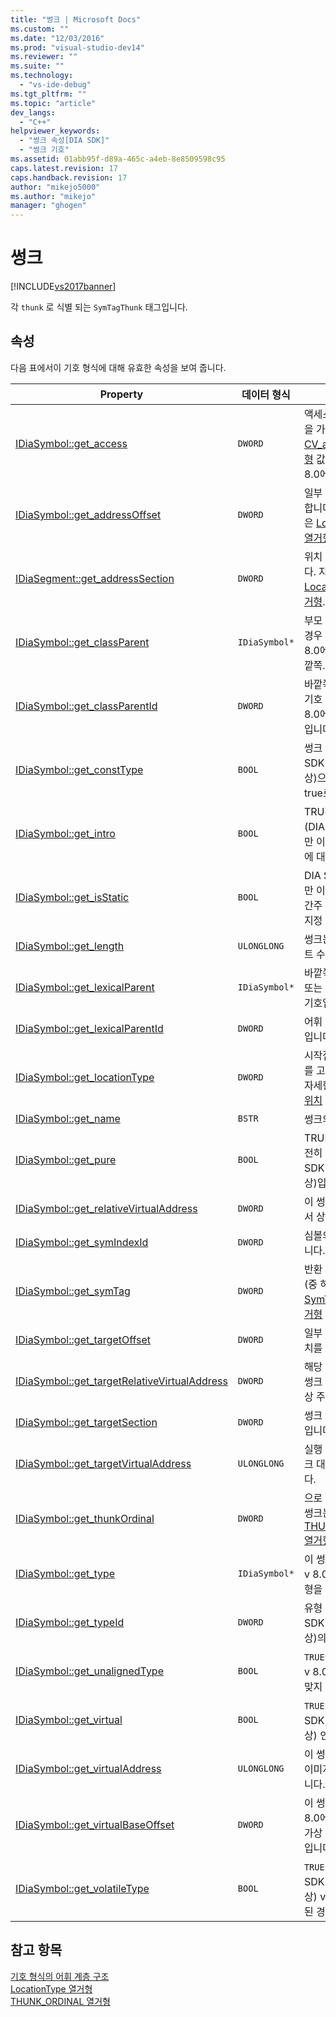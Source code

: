 ```yaml
---
title: "썽크 | Microsoft Docs"
ms.custom: ""
ms.date: "12/03/2016"
ms.prod: "visual-studio-dev14"
ms.reviewer: ""
ms.suite: ""
ms.technology: 
  - "vs-ide-debug"
ms.tgt_pltfrm: ""
ms.topic: "article"
dev_langs: 
  - "C++"
helpviewer_keywords: 
  - "썽크 속성[DIA SDK]"
  - "썽크 기호"
ms.assetid: 01abb95f-d89a-465c-a4eb-8e8509598c95
caps.latest.revision: 17
caps.handback.revision: 17
author: "mikejo5000"
ms.author: "mikejo"
manager: "ghogen"
---
```

# 썽크
[!INCLUDE[vs2017banner](../../code-quality/includes/vs2017banner.md)]

각 `thunk` 로 식별 되는 `SymTagThunk` 태그입니다.  
  
## 속성  
 다음 표에서이 기호 형식에 대해 유효한 속성을 보여 줍니다.  
  
|Property|데이터 형식|설명|  
|--------------|------------|--------|  
|[IDiaSymbol::get\_access](../../debugger/debug-interface-access/idiasymbol-get-access.md)|`DWORD`|액세스 한정자 특성을 가지는 [CV\_access\_e 열거형](../../debugger/debug-interface-access/cv-access-e.md) 값 \(DIA SDK v 8.0에만 이상\).|  
|[IDiaSymbol::get\_addressOffset](../../debugger/debug-interface-access/idiasymbol-get-addressoffset.md)|`DWORD`|일부 위치를 오프셋 합니다. 자세한 내용은 [LocationType 열거형](../../debugger/debug-interface-access/locationtype.md).|  
|[IDiaSegment::get\_addressSection](../../debugger/debug-interface-access/idiasegment-get-addresssection.md)|`DWORD`|위치 섹션 부분입니다. 자세한 내용은 [LocationType 열거형](../../debugger/debug-interface-access/locationtype.md).|  
|[IDiaSymbol::get\_classParent](../../debugger/debug-interface-access/idiasymbol-get-classparent.md)|`IDiaSymbol*`|부모 클래스에 있는 경우 \(DIA SDK v 8.0에서만 이상\) 바깥쪽.|  
|[IDiaSymbol::get\_classParentId](../../debugger/debug-interface-access/idiasymbol-get-classparentid.md)|`DWORD`|바깥쪽 클래스 상위 기호 \(DIA SDK v 8.0에만 이상\)의 ID입니다.|  
|[IDiaSymbol::get\_constType](../../debugger/debug-interface-access/idiasymbol-get-consttype.md)|`BOOL`|썽크 상수 \(DIA SDK v 8.0에만 이상\)으로 표시 되 면 true로 지정 합니다.|  
|[IDiaSymbol::get\_intro](../../debugger/debug-interface-access/idiasymbol-get-intro.md)|`BOOL`|TRUE 이면 썽크 \(DIA SDK v 8.0에만 이상\) 가상 함수에 대 한 소개입니다|  
|[IDiaSymbol::get\_isStatic](../../debugger/debug-interface-access/idiasymbol-get-isstatic.md)|`BOOL`|DIA SDK v 8.0에만 이상 썽크 정적 간주 되 면 true로 지정 합니다.|  
|[IDiaSymbol::get\_length](../../debugger/debug-interface-access/idiasymbol-get-length.md)|`ULONGLONG`|썽크는 코드의 바이트 수입니다.|  
|[IDiaSymbol::get\_lexicalParent](../../debugger/debug-interface-access/idiasymbol-get-lexicalparent.md)|`IDiaSymbol*`|바깥쪽 컴파일, 블록 또는 함수에 대 한 기호입니다.|  
|[IDiaSymbol::get\_lexicalParentId](../../debugger/debug-interface-access/idiasymbol-get-lexicalparentid.md)|`DWORD`|어휘 부모 심볼의 ID입니다.|  
|[IDiaSymbol::get\_locationType](../../debugger/debug-interface-access/idiasymbol-get-locationtype.md)|`DWORD`|시작점과 끝점 위치를 고정 있습니다. 자세한 내용은 [기호 위치](../../debugger/debug-interface-access/symbol-locations.md) 열거형입니다.|  
|[IDiaSymbol::get\_name](../../debugger/debug-interface-access/idiasymbol-get-name.md)|`BSTR`|썽크의 이름입니다.|  
|[IDiaSymbol::get\_pure](../../debugger/debug-interface-access/idiasymbol-get-pure.md)|`BOOL`|TRUE 이면 썽크 순전히 가상 \(DIA SDK v 8.0에만 이상\)입니다.|  
|[IDiaSymbol::get\_relativeVirtualAddress](../../debugger/debug-interface-access/idiasymbol-get-relativevirtualaddress.md)|`DWORD`|이 썽크는 모듈 내에서 상대 위치입니다.|  
|[IDiaSymbol::get\_symIndexId](../../debugger/debug-interface-access/idiasymbol-get-symindexid.md)|`DWORD`|심볼의 인덱스 ID입니다.|  
|[IDiaSymbol::get\_symTag](../../debugger/debug-interface-access/idiasymbol-get-symtag.md)|`DWORD`|반환 `SymTagThunk` \(중 하나를 [SymTagEnum 열거형](../../debugger/debug-interface-access/symtagenum.md) 값\).|  
|[IDiaSymbol::get\_targetOffset](../../debugger/debug-interface-access/idiasymbol-get-targetoffset.md)|`DWORD`|일부 썽크 대상의 위치를 오프셋 합니다.|  
|[IDiaSymbol::get\_targetRelativeVirtualAddress](../../debugger/debug-interface-access/idiasymbol-get-targetrelativevirtualaddress.md)|`DWORD`|해당 바깥쪽 블록에 썽크 대상의 상대 가상 주소입니다.|  
|[IDiaSymbol::get\_targetSection](../../debugger/debug-interface-access/idiasymbol-get-targetsection.md)|`DWORD`|썽크 대상의 절 부분입니다.|  
|[IDiaSymbol::get\_targetVirtualAddress](../../debugger/debug-interface-access/idiasymbol-get-targetvirtualaddress.md)|`ULONGLONG`|실행 파일 이미지 썽크 대상의 위치입니다.|  
|[IDiaSymbol::get\_thunkOrdinal](../../debugger/debug-interface-access/idiasymbol-get-thunkordinal.md)|`DWORD`|으로 정의 된 형식을 썽크는 [THUNK\_ORDINAL 열거형](../../debugger/debug-interface-access/thunk-ordinal.md).|  
|[IDiaSymbol::get\_type](../../debugger/debug-interface-access/idiasymbol-get-type.md)|`IDiaSymbol*`|이 썽크 \(DIA SDK v 8.0에만 이상\) 유형을 지정 합니다.|  
|[IDiaSymbol::get\_typeId](../../debugger/debug-interface-access/idiasymbol-get-typeid.md)|`DWORD`|유형 기호 \(DIA SDK v 8.0에만 이상\)의 ID입니다.|  
|[IDiaSymbol::get\_unalignedType](../../debugger/debug-interface-access/idiasymbol-get-unalignedtype.md)|`BOOL`|`TRUE`썽크 DIA SDK v 8.0에만 이상으로 맞지 않는 경우|  
|[IDiaSymbol::get\_virtual](../../debugger/debug-interface-access/idiasymbol-get-virtual.md)|`BOOL`|`TRUE`썽크 가상 \(DIA SDK v 8.0에만 이상\) 인 경우.|  
|[IDiaSymbol::get\_virtualAddress](../../debugger/debug-interface-access/idiasymbol-get-virtualaddress.md)|`ULONGLONG`|이 썽크 실행 파일 이미지 내의 위치입니다.|  
|[IDiaSymbol::get\_virtualBaseOffset](../../debugger/debug-interface-access/idiasymbol-get-virtualbaseoffset.md)|`DWORD`|이 썽크 DIA SDK v 8.0에만 이상으로 가상 테이블 오프셋입니다.|  
|[IDiaSymbol::get\_volatileType](../../debugger/debug-interface-access/idiasymbol-get-volatiletype.md)|`BOOL`|`TRUE`썽크 \(DIA SDK v 8.0에만 이상\) volatile로 표시 된 경우.|  
  
## 참고 항목  
 [기호 형식의 어휘 계층 구조](../../debugger/debug-interface-access/lexical-hierarchy-of-symbol-types.md)   
 [LocationType 열거형](../../debugger/debug-interface-access/locationtype.md)   
 [THUNK\_ORDINAL 열거형](../../debugger/debug-interface-access/thunk-ordinal.md)